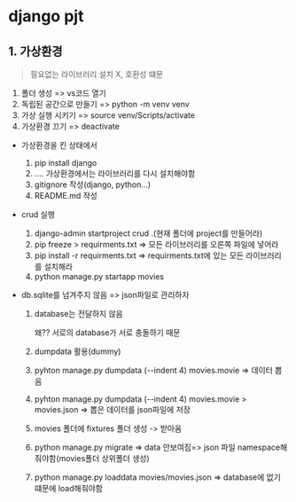 # django pjt



## 1. 가상환경

> 필요없는 라이브러리 설치 X, 호환성 떄문

1. 폴더 생성 => vs코드 열기
2. 독립된 공간으로 만들기 => python -m venv venv
3. 가상 실행 시키기 => source venv/Scripts/activate
4. 가상환경 끄기 => deactivate



- 가상환경을 킨 상태에서
  1. pip install django
  2. .... 가상환경에서는 라이브러리를 다시 설치해야함
  3. gitignore 작성(django, python...)
  4. README.md 작성



- crud 실행
  1. django-admin startproject crud .(현재 폴더에 project를 만들어라)
  2. pip freeze > requirments.txt => 모든 라이브러리를 오른쪽 파일에 넣어라
  3.  pip install -r requirments.txt => requirments.txt에 있는 모든 라이브러리를 설치해라
  4. python manage.py startapp movies



- db.sqlite를 넘겨주지 않음 => json파일로 관리하자

  1. database는 전달하지 않음 

     왜?? 서로의 database가 서로 충돌하기 때문

  2. dumpdata 활용(dummy)

  3. pyhton manage.py dumpdata (--indent 4) movies.movie => 데이터 뽑음

  4. pyhton manage.py dumpdata (--indent 4) movies.movie > movies.json => 뽑은 데이터를 json파일에 저장

  5. movies 폴더에 fixtures 폴더 생성 -> 받아옴

  6. python manage.py migrate => data 안보여짐=> json 파일 namespace해줘야함(movies폴더 상위폴더 생성)

  7. python manage.py loaddata movies/movies.json => database에 없기 떄문에 load해줘야함

     
